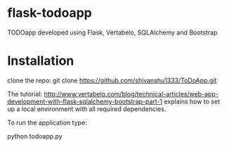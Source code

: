 # flask-todoapp

TODOapp developed using Flask, Vertabelo, SQLAlchemy and Bootstrap

# Installation

clone the repo:
git clone https://github.com/shivanshu1333/ToDoApp.git

The tutorial:
 http://www.vertabelo.com/blog/technical-articles/web-app-development-with-flask-sqlalchemy-bootstrap-part-1
explains how to set up a local environment with all required dependencies.

To run the application type:

python todoapp.py
